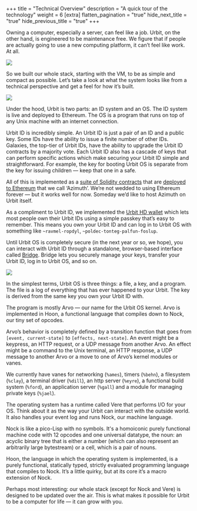 +++
title = "Technical Overview"
description = "A quick tour of the technology"
weight = 6
[extra]
flatten_pagination = "true"
hide_next_title = "true"
hide_previous_title = "true"
+++



Owning a computer, especially a server, can feel like a job. Urbit, on the other hand, is engineered to be maintenance free. We figure that if people are actually going to use a new computing platform, it can’t feel like work. At all.

<img class="ba mv5 w-100" src="https://media.urbit.org/site/understanding-urbit/technical-overview/technical-overview-server.svg">

So we built our whole stack, starting with the VM, to be as simple and compact as possible. Let’s take a look at what the system looks like from a technical perspective and get a feel for how it’s built.

<img class="ba mv5 w-100" src="https://media.urbit.org/site/understanding-urbit/technical-overview/technical-overview-duo.svg">

Under the hood, Urbit is two parts: an ID system and an OS. The ID system is live and deployed to Ethereum. The OS is a program that runs on top of any Unix machine with an internet connection.

Urbit ID is incredibly simple. An Urbit ID is just a pair of an ID and a public key. Some IDs have the ability to issue a finite number of other IDs. Galaxies, the top-tier of Urbit IDs, have the ability to upgrade the Urbit ID contracts by a majority vote. Each Urbit ID also has a cascade of keys that can perform specific actions which make securing your Urbit ID simple and straightforward. For example, the key for booting Urbit OS is separate from the key for issuing children — keep that one in a safe.

All of this is implemented as a [suite of Solidity contracts](https://github.com/urbit/azimuth) that are [deployed to Ethereum](https://etherscan.io/address/azimuth.eth) that we call ‘Azimuth’. We’re not wedded to using Ethereum forever — but it works well for now. Someday we’d like to host Azimuth on Urbit itself.

As a compliment to Urbit ID, we implemented the [Urbit HD wallet](https://github.com/urbit/urbit-wallet-generator) which lets most people own their Urbit IDs using a simple passkey that’s easy to remember. This means you own your Urbit ID and can log in to Urbit OS with something like `~ravmel-ropdyl`, `~poldec-tonteg-palfun-foslup`.

Until Urbit OS is completely secure (in the next year or so, we hope), you can interact with Urbit ID through a standalone, browser-based interface called [Bridge](https://bridge.urbit.org). Bridge lets you securely manage your keys, transfer your Urbit ID, log in to Urbit OS, and so on.

<img class="ba mv5 w-100" src="https://media.urbit.org/site/understanding-urbit/technical-overview/technical-overview-kernel@2x.png">

In the simplest terms, Urbit OS is three things: a file, a key, and a program. The file is a log of everything that has ever happened to your Urbit. The key is derived from the same key you own your Urbit ID with.

The program is mostly Arvo — our name for the Urbit OS kernel. Arvo is implemented in Hoon, a functional language that compiles down to Nock, our tiny set of opcodes.

Arvo’s behavior is completely defined by a transition function that goes from `[event, current-state]` to `[effects, next-state]`. An event might be a keypress, an HTTP request, or a UDP message from another Arvo. An effect might be a command to the Unix terminal, an HTTP response, a UDP message to another Arvo or a move to one of Arvo’s kernel modules or vanes.

We currently have vanes for networking (`%ames`), timers (`%behn`), a filesystem (`%clay`), a terminal driver (`%dill`), an http server (`%eyre`), a functional build system (`%ford`), an application server (`%gall`) and a module for managing private keys (`%jael`).

The operating system has a runtime called Vere that performs I/O for your OS. Think about it as the way your Urbit can interact with the outside world. It also handles your event log and runs Nock, our machine language.

Nock is like a pico-Lisp with no symbols. It's a homoiconic purely functional machine code with 12 opcodes and one universal datatype, the noun: an acyclic binary tree that is either a number (which can also represent an arbitrarily large bytestream) or a cell, which is a pair of nouns.

Hoon, the language in which the operating system is implemented, is a purely functional, statically typed, strictly evaluated programming language that compiles to Nock. It’s a little quirky, but at its core it’s a macro extension of Nock.

Perhaps most interesting: our whole stack (except for Nock and Vere) is designed to be updated over the air. This is what makes it possible for Urbit to be a computer for life — it can grow with you.
